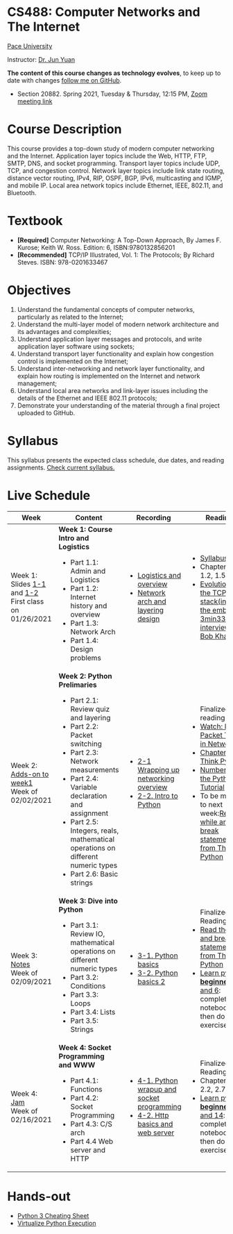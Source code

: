 # CS488: Computer Networks and The Internet
[Pace University](http://www.pace.edu)

Instructor: [Dr. Jun Yuan](http://csis.pace.edu/~jyuan2/)

**The content of this course changes as technology evolves**, to keep up to date with changes [follow me on GitHub](https://github.com/jyuan2pace/CS488S21).

* Section 20882. Spring 2021, Tuesday & Thursday, 12:15 PM, [Zoom meeting link](https://pace.zoom.us/j/6313313504?pwd=bUJtV3NUUlBiZVNKTThTRHBoMi84Zz09) 

# Course Description

This course provides a top-down study of modern computer networking and the Internet. Application layer topics include the Web, HTTP, FTP, SMTP, DNS, and socket programming. Transport layer topics include UDP, TCP, and congestion control. Network layer topics include link state routing, distance vector routing, IPv4, RIP, OSPF, BGP, IPv6, multicasting and IGMP, and mobile IP. Local area network topics include Ethernet, IEEE, 802.11, and Bluetooth.

# Textbook

* **[Required]**  Computer Networking: A Top-Down Approach, By James F. Kurose; Keith W. Ross. Edition: 6,  ISBN:9780132856201
* **[Recommended]** TCP/IP Illustrated, Vol. 1: The Protocols; By Richard Steves. ISBN: 978-0201633467

# Objectives

1. Understand the fundamental concepts of computer networks, particularly as related to the Internet;
2. Understand the multi-layer model of modern network architecture and its advantages and complexities;
3. Understand application layer messages and protocols, and write application layer software using sockets;
4. Understand transport layer functionality and explain how congestion control is implemented on the Internet;
5. Understand inter-networking and network layer functionality, and explain how routing is implemented on the Internet and network management;
6. Understand local area networks and link-layer issues including the details of the Ethernet and
IEEE 802.11 protocols;
7. Demonstrate your understanding of the material through a final project uploaded to GitHub.

# Syllabus
This syllabus presents the expected class schedule, due dates, and reading assignments.  [Check current syllabus.](https://docs.google.com/document/d/1xm9FhonUHEuMwYttbQLTa5kgFB2k3s4wz1XRF6_BUy4/edit?usp=sharing)

# Live Schedule
Week|Content|Recording|Reading|Quiz|Deadline
---|---|---|---|---|---
Week 1: <br>Slides [1-1](https://kami.app/p3ZfF70lkGKY) and [1-2](https://kami.app/eIjkbz8Kfdb1)<br>First class on 01/26/2021 | **Week 1: Course Intro and Logistics** <ul><li>Part 1.1: Admin and Logistics <li>Part 1.2: Internet history and overview <li>Part 1.3: Network Arch <li>Part 1.4: Design problems</ul> |<ul><li>[Logistics and overview](https://pace.hosted.panopto.com/Panopto/Pages/Viewer.aspx?id=4dfd3c6d-022b-422d-aa56-acbc01592d72) <li> [Network arch and layering design](https://pace.hosted.panopto.com/Panopto/Pages/Viewer.aspx?id=85618b27-3616-4725-a64c-acbe015ac6f4) </ul>|<ul> <li> [Syllabus](https://docs.google.com/document/d/1xm9FhonUHEuMwYttbQLTa5kgFB2k3s4wz1XRF6_BUy4/edit?usp=sharing) <li>Chapter 1.1-1.2, 1.5, 1.7 <li>[Evolution of the TCP/IP stack(including the embeded 3min33s interview with Bob Khan)](http://som.csudh.edu/fac/lpress/471/hout/tcpiphist.htm)</ul>| Quiz#1 is out on Gradescope | Quiz#1 due 01/31/2021 
Week 2:<br>[Adds-on to week1](https://kami.app/q0LBp6YJ0VqW)<br>Week of 02/02/2021 | **Week 2: Python Prelimaries** <ul><li>	Part 2.1: Review quiz and layering <li>	Part 2.2: Packet switching <li>	Part 2.3: Network measurements <li>	Part 2.4: Variable declaration and assignment <li>Part 2.5: Integers, reals, mathematical operations on different numeric types<li>Part 2.6: Basic strings </ul> |<ul><li>[2-1 Wrapping up networking overview](https://pace.hosted.panopto.com/Panopto/Pages/Viewer.aspx?id=42d11e0c-4db3-48f2-abb2-acc4008478a2) <li> [2-2. Intro to Python](https://pace.hosted.panopto.com/Panopto/Pages/Viewer.aspx?id=81bd067b-8681-4bf8-81e0-acc50158366f) </ul>|<ul>Finalized reading list: <li>[Watch: How Packet Travels in Network](https://www.youtube.com/watch?v=xIuBmOufbls)<li>[Chapter 2 from Think Python](http://www.greenteapress.com/thinkpython/html/thinkpython003.html) <li>[Numbers from the Python Tutorial](https://docs.python.org/3.4/tutorial/introduction.html#numbers)<li>To be moved to next week:[Read the while and break statements from Think Python](http://www.greenteapress.com/thinkpython/html/thinkpython008.html#toc79)</ul>|Quiz#2 is on Gradescope | Quiz#2 due 02/07/2021 
Week 3:<br>[Notes](https://colab.research.google.com/drive/1DGjoeOFKo9LTWmEwVvj-Rk_FjRGxvPug?usp=sharing)<br>Week of 02/09/2021 | **Week 3: Dive into Python** <ul> <li>Part 3.1: Review IO, mathematical operations on different numeric types<li>Part 3.2: Conditions <li>Part 3.3: Loops <li>Part 3.4: Lists <li>Part 3.5: Strings </ul> |<ul><li>[3-1. Python basics](https://pace.hosted.panopto.com/Panopto/Pages/Viewer.aspx?id=9507e6b6-2836-453d-a99f-acca016c239e) <li> [3-2. Python basics 2](https://pace.hosted.panopto.com/Panopto/Pages/Viewer.aspx?id=03505f2a-24f9-49d5-b587-accc0168c1bb) </ul>|<ul>Finalized Reading list: <li>[Read the while and break statements from Think Python](http://www.greenteapress.com/thinkpython/html/thinkpython008.html#toc79)<li>[Learn python 3 **beginner** 1-4 and 6](./python_materials/learn-python3): complete the notebooks first then do exercises </ul>|Quiz#3 is out on Gradescope | Quiz#3 due 02/14/2021 
Week 4:<br>[Jam](https://jamboard.google.com/d/1t14AhwxK17gY9gHIzSBZXeXlZ6tCyo8_SlswNeAI4wE/edit?usp=sharing)<br>Week of 02/16/2021 | **Week 4: Socket Programming and WWW** <ul> <li>Part 4.1: Functions <li>Part 4.2: Socket Programming <li>Part 4.3: C/S arch <li> Part 4.4 Web server and HTTP </ul> |<ul><li>[4-1. Python wrapup and socket programming](https://pace.hosted.panopto.com/Panopto/Pages/Viewer.aspx?id=0abfcd2a-1d36-4adf-98fe-acd300089e03) <li> [4-2. Http basics and web server](https://pace.hosted.panopto.com/Panopto/Pages/Viewer.aspx?id=93d3cd9c-de11-4e71-8b3f-acd301555fe1) </ul>|<ul>Finalized Reading list: <li>Chapter 2.1-2.2, 2.7 <li>[Learn python 3 **beginner** 7 and 14](./python_materials/learn-python3): complete the notebooks first then do exercises </ul>|Quiz#4 is out on Gradescope | Quiz#4 due 02/21/2021 
# Hands-out
* [Python 3 Cheating Sheet](./python_materials/python3cheatsheet.pdf)
* [Virtualize Python Execution](http://www.pythontutor.com/visualize.html#mode=edit)
